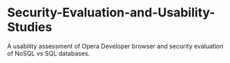 # Security-Evaluation-and-Usability-Studies
A usability assessment of Opera Developer browser and security evaluation of NoSQL vs SQL databases.
